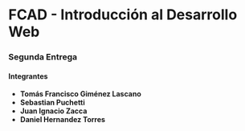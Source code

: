 # FCAD - Introducción al Desarrollo Web
### Segunda Entrega  

#### Integrantes  
- **Tomás Francisco Giménez Lascano**  
- **Sebastian Puchetti**  
- **Juan Ignacio Zacca**
- **Daniel Hernandez Torres**
